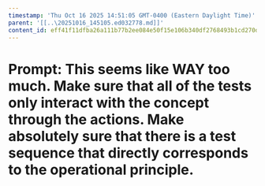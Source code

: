 ```yaml
---
timestamp: 'Thu Oct 16 2025 14:51:05 GMT-0400 (Eastern Daylight Time)'
parent: '[[..\20251016_145105.ed032778.md]]'
content_id: eff41f11dfba26a111b77b2ee084e50f15e106b340df2768493b1cd270d51baa
---
```


# Prompt: This seems like WAY too much. Make sure that all of the tests only interact with the concept through the actions. Make absolutely sure that there is a test sequence that directly corresponds to the operational principle.
